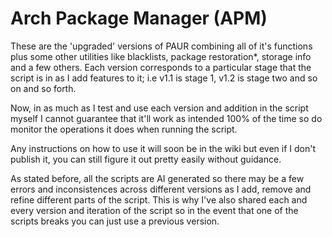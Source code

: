 # Arch Package Manager (APM)
These are the 'upgraded' versions of PAUR combining all of it's functions plus some other utilities like blacklists, package restoration*, storage info and a few others. Each version corresponds to a particular stage that the script is in as I add features to it; i.e v1.1 is stage 1, v1.2 is stage two and so on and so forth.

Now, in as much as I test and use each version and addition in the script myself I cannot guarantee that it'll work as intended 100% of the time so do monitor the operations it does when running the script.
 
Any instructions on how to use it will soon be in the wiki but even if I don't publish it, you can still figure it out pretty easily without guidance.

As stated before, all the scripts are AI generated so there may be a few errors and inconsistences across different versions as I add, remove and refine different parts of the script. This is why I've also shared each and every version and iteration of the script so in the event that one of the scripts breaks you can just use a previous version.
